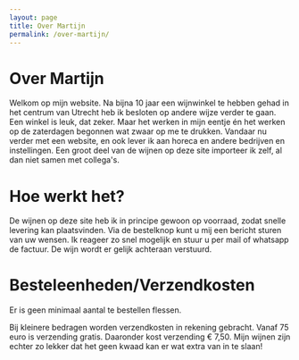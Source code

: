 ```yaml
---
layout: page
title: Over Martijn
permalink: /over-martijn/
---
```


# Over Martijn

Welkom op mijn website. Na bijna 10 jaar een wijnwinkel te hebben gehad in het centrum van Utrecht heb ik besloten op andere wijze verder te gaan. Een winkel is leuk, dat zeker. Maar het werken in mijn eentje én het werken op de zaterdagen begonnen wat zwaar op me te drukken. Vandaar nu verder met een website, en ook lever ik aan horeca en andere bedrijven en instellingen. Een groot deel van de wijnen op deze site importeer ik zelf, al dan niet samen met collega's.

# Hoe werkt het?

De wijnen op deze site heb ik in principe gewoon op voorraad, zodat snelle levering kan plaatsvinden. Via de bestelknop kunt u mij een bericht sturen van uw wensen. Ik reageer zo snel mogelijk en stuur u per mail of whatsapp de factuur. De wijn wordt er gelijk achteraan verstuurd.

# Besteleenheden/Verzendkosten

Er is geen minimaal aantal te bestellen flessen. 

Bij kleinere bedragen worden verzendkosten in rekening gebracht. Vanaf 75 euro is verzending gratis. Daaronder kost verzending € 7,50. Mijn wijnen zijn echter zo lekker dat het geen kwaad kan er wat extra van in te slaan!
